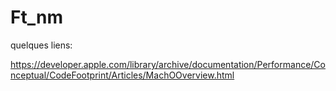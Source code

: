 # Ft_nm

quelques liens:

https://developer.apple.com/library/archive/documentation/Performance/Conceptual/CodeFootprint/Articles/MachOOverview.html